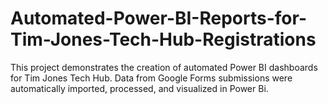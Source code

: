 # Automated-Power-BI-Reports-for-Tim-Jones-Tech-Hub-Registrations
This project demonstrates the creation of automated Power BI dashboards for Tim Jones Tech Hub. Data from Google Forms submissions were automatically imported, processed, and visualized in Power Bi.
